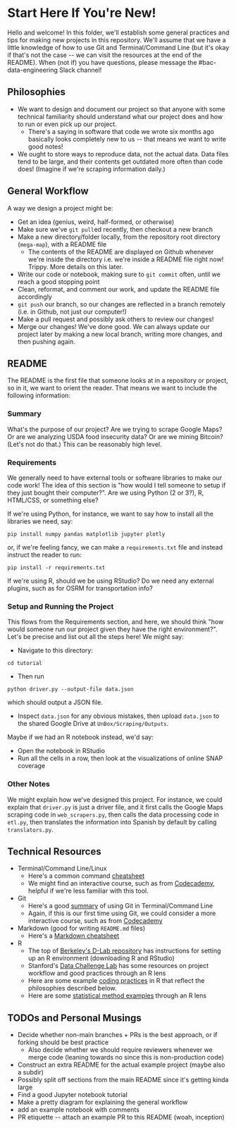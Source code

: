 # Start Here If You're New!

Hello and welcome! In this folder, we'll establish some general practices and tips for making new projects in this repository. We'll assume that we have a little knowledge of how to use Git and Terminal/Command Line (but it's okay if that's not the case -- we can visit the resources at the end of the README). When (not if) you have questions, please message the #bac-data-engineering Slack channel! 


## Philosophies
* We want to design and document our project so that anyone with some technical familiarity should understand what our project does and how to run or even pick up our project.
    * There's a saying in software that code we wrote six months ago basically looks completely new to us -- that means we want to write good notes!
* We ought to store ways to reproduce data, not the actual data. Data files tend to be large, and their contents get outdated more often than code does! (Imagine if we're scraping information daily.)


## General Workflow 
A way we design a project might be:
* Get an idea (genius, weird, half-formed, or otherwise)
* Make sure we've `git pull`ed recently, then checkout a new branch
* Make a new directory/folder locally, from the repository root directory (`mega-map`), with a README file
    * The contents of the README are displayed on Github whenever we're inside the directory i.e. we're inside a README file right now! Trippy. More details on this later.
* Write our code or notebook, making sure to `git commit` often, until we reach a good stopping point
* Clean, reformat, and comment our work, and update the README file accordingly
* `git push` our branch, so our changes are reflected in a branch remotely (i.e. in Github, not just our computer!)
* Make a pull request and possibly ask others to review our changes!
* Merge our changes! We've done good. We can always update our project later by making a new local branch, writing more changes, and then pushing again.


## README
The README is the first file that someone looks at in a repository or project, so in it, we want to orient the reader. That means we want to include the following information:

### Summary
What's the purpose of our project? Are we trying to scrape Google Maps? Or are we analyzing USDA food insecurity data? Or are we mining Bitcoin? (Let's not do that.) This can be reasonably high level.

### Requirements
We generally need to have external tools or software libraries to make our code work! The idea of this section is "how would I tell someone to setup if they just bought their computer?". Are we using Python (2 or 3?), R, HTML/CSS, or something else? 

If we're using Python, for instance, we want to say how to install all the libraries we need, say:
```
pip install numpy pandas matplotlib jupyter plotly
```
or, if we're feeling fancy, we can make a `requirements.txt` file and instead instruct the reader to run:
```
pip install -r requirements.txt
```

If we're using R, should we be using RStudio? Do we need any external plugins, such as for OSRM for transportation info?


### Setup and Running the Project
This flows from the Requirements section, and here, we should think "how would someone run our project given they have the right environment?". Let's be precise and list out all the steps here! We might say:
* Navigate to this directory:
```
cd tutorial
```
* Then run
```
python driver.py --output-file data.json
```
which should output a JSON file.
* Inspect `data.json` for any obvious mistakes, then upload `data.json` to the shared Google Drive at `UnBox/Scraping/Outputs`.

Maybe if we had an R notebook instead, we'd say:
* Open the notebook in RStudio
* Run all the cells in a row, then look at the visualizations of online SNAP coverage

### Other Notes
We might explain how we've designed this project. For instance, we could explain that `driver.py` is just a driver file, and it first calls the Google Maps scraping code in `web_scrapers.py`, then calls the data processing code in `etl.py`, then translates the information into Spanish by default by calling `translators.py`.


## Technical Resources
* Terminal/Command Line/Linux
    * Here's a common command [cheatsheet](https://www.hostinger.com/tutorials/linux-commands)
    * We might find an interactive course, such as from [Codecademy](https://www.codecademy.com/learn/learn-the-command-line), helpful if we're less familiar with this tool.
* Git
    * Here's a good [summary](https://rogerdudler.github.io/git-guide/) of using Git in Terminal/Command Line
    * Again, if this is our first time using Git, we could consider a more interactive course, such as from [Codecademy](https://www.codecademy.com/learn/learn-git)
* Markdown (good for writing `README.md` files)
    * Here's a [Markdown cheatsheet](https://www.markdownguide.org/cheat-sheet/)
* R 
    * The top of [Berkeley's D-Lab repository](https://github.com/dlab-berkeley/R-Fundamentals) has instructions for setting up an R environment (downloading R and RStudio)
    * Stanford's [Data Challenge Lab](https://dcl-docs.stanford.edu/home/) has some resources on project workflow and good practices through an R lens
    * Here are some example [coding practices](https://jadebc.github.io/lab-manual/coding-practices.html) in R that reflect the philosophies described below.
    * Here are some [statistical method examples](https://cehs-research.github.io/eBook_multilevel/gee-continuous-outcome-beat-the-blues.html) through an R lens



## TODOs and Personal Musings
* Decide whether non-main branches + PRs is the best approach, or if forking should be best practice
    * Also decide whether we should require reviewers whenever we merge code (leaning towards no since this is non-production code)
* Construct an extra README for the actual example project (maybe also a subdir)
* Possibly split off sections from the main README since it's getting kinda large
* Find a good Jupyter notebook tutorial
* Make a pretty diagram for explaining the general workflow
* add an example notebook with comments
* PR etiquette -- attach an example PR to this README (woah, inception)

